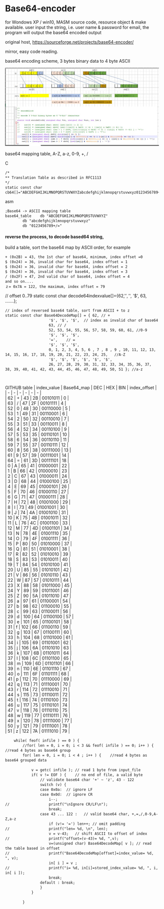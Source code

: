 # Base64-encoder
for Wondows XP / win10, MASM source code, resource object &amp; make available. user input the string, i.e. user name &amp; password for email, the program will output the base64 encoded output  

original host, https://sourceforge.net/projects/base64-encoder/

mirror, easy code reading.

base64 encoding scheme, 3 bytes binary data to 4 byte ASCII  


![base64_encoding_theory.JPG](base64_encoding_theory.JPG)  


base64 mapping table, A-Z, a-z, 0-9, +, /

C
```
/*
** Translation Table as described in RFC1113
*/
static const char cb64[]="ABCDEFGHIJKLMNOPQRSTUVWXYZabcdefghijklmnopqrstuvwxyz0123456789+/";
```  

asm
```
;Base64 -> ASCII mapping table
base64_table	db "ABCDEFGHIJKLMNOPQRSTUVWXYZ"
		db "abcdefghijklmnopqrstuvwxyz"
		db "0123456789+/="
```




#### reverse the process, to decode based64 string,
build a table, sort the base64 map by ASCII order, for example  
```
+ (0x2B) = 43, the 1st char of base64, minimum, index offset =0  
$ (0x24) = 36, invalid char for base64, index offset = 1  
$ (0x24) = 36, invalid char for base64, index offset = 2  
$ (0x24) = 36, invalid char for base64, index offset = 3  
/ (0x2F) = 47, 2nd valid char of base64, index offset = 4  
and so on....  
ｚ= 0x7A = 122, the maximum, index offset = 79  
```
  

// offset 0..79
static const char decode64indexvalue[]={62,'$', '$', '$', 63, .......};  

```
// index of reversed base64 table, sort from ASCII + to z
static const char Base64DecodeMap[] = { 62, // +
					'$', '$', '$',	// index as invalid char of base64 
					63, // /
					52, 53, 54, 55, 56, 57, 58, 59, 60, 61, //0-9
					'$', '$', '$', 
					'=',	// =
					'$', '$', '$',  
					0, 1, 2, 3, 4, 5, 6 , 7 , 8 , 9 , 10, 11, 12, 13, 14, 15, 16, 17, 18, 19, 20, 21, 22, 23, 24, 25,	//A-Z
					'$', '$', '$', '$', '$', '$',
					26, 27, 28, 29, 30, 31, 32, 33, 34, 35, 36, 37, 38, 39, 40, 41, 42, 43, 44, 45, 46, 47, 48, 49, 50, 51 }; //a-z
```

```


```



GITHUB table
| index_value | Base64_map | DEC | HEX | BIN | index_offset |  
| - | - | - | - | - | - |  
| 62 | + | 43 | 2B | 00101011 | 0 |  
| 63 | / | 47 | 2F | 00101111 | 4 |  
| 52 | 0 | 48 | 30 | 00110000 | 5 |  
| 53 | 1 | 49 | 31 | 00110001 | 6 |  
| 54 | 2 | 50 | 32 | 00110010 | 7 |  
| 55 | 3 | 51 | 33 | 00110011 | 8 |  
| 56 | 4 | 52 | 34 | 00110100 | 9 |  
| 57 | 5 | 53 | 35 | 00110101 | 10 |  
| 58 | 6 | 54 | 36 | 00110110 | 11 |  
| 59 | 7 | 55 | 37 | 00110111 | 12 |  
| 60 | 8 | 56 | 38 | 00111000 | 13 |  
| 61 | 9 | 57 | 39 | 00111001 | 14 |  
| 64 | = | 61 | 3D | 00111101 | 18 |  
| 0 | A | 65 | 41 | 01000001 | 22 |  
| 1 | B | 66 | 42 | 01000010 | 23 |  
| 2 | C | 67 | 43 | 01000011 | 24 |  
| 3 | D | 68 | 44 | 01000100 | 25 |  
| 4 | E | 69 | 45 | 01000101 | 26 |  
| 5 | F | 70 | 46 | 01000110 | 27 |  
| 6 | G | 71 | 47 | 01000111 | 28 |  
| 7 | H | 72 | 48 | 01001000 | 29 |  
| 8 | I | 73 | 49 | 01001001 | 30 |  
| 9 | J | 74 | 4A | 01001010 | 31 |  
| 10 | K | 75 | 4B | 01001011 | 32 |  
| 11 | L | 76 | 4C | 01001100 | 33 |  
| 12 | M | 77 | 4D | 01001101 | 34 |  
| 13 | N | 78 | 4E | 01001110 | 35 |  
| 14 | O | 79 | 4F | 01001111 | 36 |  
| 15 | P | 80 | 50 | 01010000 | 37 |  
| 16 | Q | 81 | 51 | 01010001 | 38 |  
| 17 | R | 82 | 52 | 01010010 | 39 |  
| 18 | S | 83 | 53 | 01010011 | 40 |  
| 19 | T | 84 | 54 | 01010100 | 41 |  
| 20 | U | 85 | 55 | 01010101 | 42 |  
| 21 | V | 86 | 56 | 01010110 | 43 |  
| 22 | W | 87 | 57 | 01010111 | 44 |  
| 23 | X | 88 | 58 | 01011000 | 45 |  
| 24 | Y | 89 | 59 | 01011001 | 46 |  
| 25 | Z | 90 | 5A | 01011010 | 47 |  
| 26 | a | 97 | 61 | 01100001 | 54 |  
| 27 | b | 98 | 62 | 01100010 | 55 |  
| 28 | c | 99 | 63 | 01100011 | 56 |  
| 29 | d | 100 | 64 | 01100100 | 57 |  
| 30 | e | 101 | 65 | 01100101 | 58 |  
| 31 | f | 102 | 66 | 01100110 | 59 |  
| 32 | g | 103 | 67 | 01100111 | 60 |  
| 33 | h | 104 | 68 | 01101000 | 61 |  
| 34 | i | 105 | 69 | 01101001 | 62 |  
| 35 | j | 106 | 6A | 01101010 | 63 |  
| 36 | k | 107 | 6B | 01101011 | 64 |  
| 37 | l | 108 | 6C | 01101100 | 65 |  
| 38 | m | 109 | 6D | 01101101 | 66 |  
| 39 | n | 110 | 6E | 01101110 | 67 |  
| 40 | o | 111 | 6F | 01101111 | 68 |  
| 41 | p | 112 | 70 | 01110000 | 69 |  
| 42 | q | 113 | 71 | 01110001 | 70 |  
| 43 | r | 114 | 72 | 01110010 | 71 |  
| 44 | s | 115 | 73 | 01110011 | 72 |  
| 45 | t | 116 | 74 | 01110100 | 73 |  
| 46 | u | 117 | 75 | 01110101 | 74 |  
| 47 | v | 118 | 76 | 01110110 | 75 |  
| 48 | w | 119 | 77 | 01110111 | 76 |  
| 49 | x | 120 | 78 | 01111000 | 77 |  
| 50 | y | 121 | 79 | 01111001 | 78 |  
| 51 | z | 122 | 7A | 01111010 | 79 |  




```
    while( feof( infile ) == 0 ) {
        //for( len = 0, i = 0; i < 3 && feof( infile ) == 0; i++ ) {	//read 4 bytes as base64 group
        for( len = 0, i = 0; i < 4 ; i++ ) {	//read 4 bytes as base64 grouped data
		
			v = getc( infile );	// read 1 byte from input_file
			if( v != EOF ) {	// no end of file, a valid byte
				// validate base64 char '+' ~ 'z', 43 - 122
				switch (v) {
				case 0x0a:	// ignore LF
				case 0x0d:	// ignore CR
					i--;
//					printf("\nIgnore CR/LF\n");					
					break;
				case 43 ... 122 :	// valid base64 char, +,=,/,0-9,A-Z,a-z
					if (v!= '=') len++; // omit padding
//					printf("len= %d, \n", len);					
					v = v-43;	// shift ASCII to offset of index
//					printf("offset=(v-43)= %d, ",v);
					v=(unsigned char) Base64DecodeMap[ v ];	// read the table based in offset
//					printf("Base64DecodeMap[offset]=index_value= %d, ", v);
					in[ i ] = v ;
//					printf("i= %d, in[i]=stored_index_value= %d, ", i, in[ i ]);
					break;
				default : break;
				}
			}
		
        }

```




